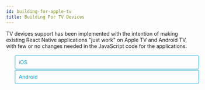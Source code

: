 ```yaml
---
id: building-for-apple-tv
title: Building For TV Devices
---
```


<style>
  .toggler li {
    display: inline-block;
    position: relative;
    top: 1px;
    padding: 10px;
    margin: 0px 2px 0px 2px;
    border: 1px solid #05A5D1;
    border-bottom-color: transparent;
    border-radius: 3px 3px 0px 0px;
    color: #05A5D1;
    background-color: transparent;
    font-size: 0.99em;
    cursor: pointer;
  }
  .toggler li:first-child {
    margin-left: 0;
  }
  .toggler li:last-child {
    margin-right: 0;
  }
  .toggler ul {
    width: 100%;
    display: inline-block;
    list-style-type: none;
    margin: 0;
    border-bottom: 1px solid #05A5D1;
    cursor: default;
  }
  @media screen and (max-width: 960px) {
    .toggler li,
    .toggler li:first-child,
    .toggler li:last-child {
      display: block;
      border-bottom-color: #05A5D1;
      border-radius: 3px;
      margin: 2px 0px 2px 0px;
    }
    .toggler ul {
      border-bottom: 0;
    }
  }
  .toggler a {
    display: inline-block;
    padding: 10px 5px;
    margin: 2px;
    border: 1px solid #05A5D1;
    border-radius: 3px;
    text-decoration: none !important;
  }
  .display-platform-ios .toggler .button-ios,
  .display-platform-android .toggler .button-android {
    background-color: #05A5D1;
    color: white;
  }
  block { display: none; }
  .display-platform-ios .ios,
  .display-platform-android .android {
    display: block;
  }
</style>

TV devices support has been implemented with the intention of making existing React Native applications "just work" on Apple TV and Android TV, with few or no changes needed in the JavaScript code for the applications.

<div class="toggler">

  <ul role="tablist" >
    <li id="ios" class="button-ios" aria-selected="false" role="tab" tabindex="0" aria-controls="iostab" onclick="displayTab('platform', 'ios')">
      iOS
    </li>
    <li id="android" class="button-android" aria-selected="false" role="tab" tabindex="-1" aria-controls="androidtab" onclick="displayTab('platform', 'android')">
      Android
    </li>
  </ul>
</div>

<block class="ios" />

The RNTester app supports Apple TV; use the `RNTester-tvOS` build target to build for tvOS.

## Build changes

- _Native layer_: React Native Xcode projects all now have Apple TV build targets, with names ending in the string '-tvOS'.

- _react-native init_: New React Native projects created with `react-native init` will have Apple TV target automatically created in their XCode projects.

- _JavaScript layer_: Support for Apple TV has been added to `Platform.ios.js`. You can check whether code is running on AppleTV by doing

```javascript
var Platform = require('Platform');
var running_on_tv = Platform.isTV;

// If you want to be more specific and only detect devices running tvOS
// (but no Android TV devices) you can use:
var running_on_apple_tv = Platform.isTVOS;
```

<block class="android" />

## Build changes

- _Native layer_: To run React Native project on Android TV make sure to make the following changes to `AndroidManifest.xml`

```xml
  <!-- Add custom banner image to display as Android TV launcher icon -->
 <application
  ...
  android:banner="@drawable/tv_banner"
  >
    ...
    <intent-filter>
      ...
      <!-- Needed to properly create a launch intent when running on Android TV -->
      <category android:name="android.intent.category.LEANBACK_LAUNCHER"/>
    </intent-filter>
    ...
  </application>
```

- _JavaScript layer_: Support for Android TV has been added to `Platform.android.js`. You can check whether code is running on Android TV by doing

```js
var Platform = require('Platform');
var running_on_android_tv = Platform.isTV;
```

<block class="ios android" />

## Code changes

<block class="ios" />

- _General support for tvOS_: Apple TV specific changes in native code are all wrapped by the TARGET_OS_TV define. These include changes to suppress APIs that are not supported on tvOS (e.g. web views, sliders, switches, status bar, etc.), and changes to support user input from the TV remote or keyboard.

- _Common codebase_: Since tvOS and iOS share most Objective-C and JavaScript code in common, most documentation for iOS applies equally to tvOS.

- _Access to touchable controls_: When running on Apple TV, the native view class is `RCTTVView`, which has additional methods to make use of the tvOS focus engine. The `Touchable` mixin has code added to detect focus changes and use existing methods to style the components properly and initiate the proper actions when the view is selected using the TV remote, so `TouchableWithoutFeedback`, `TouchableHighlight` and `TouchableOpacity` will "just work". In particular:

  - `onFocus` will be executed when the touchable view goes into focus
  - `onBlur` will be executed when the touchable view goes out of focus
  - `onPress` will be executed when the touchable view is actually selected by pressing the "select" button on the TV remote.

<block class="android" />

- _Access to touchable controls_: When running on Android TV the Android framework will automatically apply a directional navigation scheme based on relative position of focusable elements in your views. The `Touchable` mixin has code added to detect focus changes and use existing methods to style the components properly and initiate the proper actions when the view is selected using the TV remote, so `TouchableWithoutFeedback`, `TouchableHighlight`, `TouchableOpacity` and `TouchableNativeFeedback` will "just work". In particular:

  - `onFocus` will be executed when the touchable view goes into focus
  - `onBlur` will be executed when the touchable view goes out of focus
  - `onPress` will be executed when the touchable view is actually selected by pressing the "select" button on the TV remote.

<block class="ios" />

- _TV remote/keyboard input_: A new native class, `RCTTVRemoteHandler`, sets up gesture recognizers for TV remote events. When TV remote events occur, this class fires notifications that are picked up by `RCTTVNavigationEventEmitter` (a subclass of `RCTEventEmitter`), that fires a JS event. This event will be picked up by instances of the `TVEventHandler` JavaScript object. Application code that needs to implement custom handling of TV remote events can create an instance of `TVEventHandler` and listen for these events, as in the following code:

<block class="android">

- _TV remote/keyboard input_: A new native class, `ReactAndroidTVRootViewHelper`, sets up key events handlers for TV remote events. When TV remote events occur, this class fires a JS event. This event will be picked up by instances of the `TVEventHandler` JavaScript object. Application code that needs to implement custom handling of TV remote events can create an instance of `TVEventHandler` and listen for these events, as in the following code:

<block class="ios android">

```javascript
var TVEventHandler = require('TVEventHandler');

class Game2048 extends React.Component {
  _tvEventHandler: any;

  _enableTVEventHandler() {
    this._tvEventHandler = new TVEventHandler();
    this._tvEventHandler.enable(this, function(cmp, evt) {
      if (evt && evt.eventType === 'right') {
        cmp.setState({board: cmp.state.board.move(2)});
      } else if(evt && evt.eventType === 'up') {
        cmp.setState({board: cmp.state.board.move(1)});
      } else if(evt && evt.eventType === 'left') {
        cmp.setState({board: cmp.state.board.move(0)});
      } else if(evt && evt.eventType === 'down') {
        cmp.setState({board: cmp.state.board.move(3)});
      } else if(evt && evt.eventType === 'playPause') {
        cmp.restartGame();
      }
    });
  }

  _disableTVEventHandler() {
    if (this._tvEventHandler) {
      this._tvEventHandler.disable();
      delete this._tvEventHandler;
    }
  }

  componentDidMount() {
    this._enableTVEventHandler();
  }

  componentWillUnmount() {
    this._disableTVEventHandler();
  }
```

<block class="ios" />

- _Dev Menu support_: On the simulator, cmd-D will bring up the developer menu, just like on iOS. To bring it up on a real Apple TV device, make a long press on the play/pause button on the remote. (Please do not shake the Apple TV device, that will not work :) )

- _TV remote animations_: `RCTTVView` native code implements Apple-recommended parallax animations to help guide the eye as the user navigates through views. The animations can be disabled or adjusted with new optional view properties.

- _Back navigation with the TV remote menu button_: The `BackHandler` component, originally written to support the Android back button, now also supports back navigation on the Apple TV using the menu button on the TV remote.

- _TabBarIOS behavior_: The `TabBarIOS` component wraps the native `UITabBar` API, which works differently on Apple TV. To avoid jittery rerendering of the tab bar in tvOS (see [this issue](https://github.com/facebook/react-native/issues/15081)), the selected tab bar item can only be set from Javascript on initial render, and is controlled after that by the user through native code.

<block class="android" />

- _Dev Menu support_: On the simulator, cmd-M will bring up the developer menu, just like on Android. To bring it up on a real Android TV device, press the menu button or long press the fast-forward button on the remote. (Please do not shake the Android TV device, that will not work :) )

<block class="ios" />

- _Known issues_:

  - [ListView scrolling](https://github.com/facebook/react-native/issues/12793). The issue can be easily worked around by setting `removeClippedSubviews` to false in ListView and similar components. For more discussion of this issue, see [this PR](https://github.com/facebook/react-native/pull/12944).

<block class="android" />

- _Known issues_:

  - `InputText` components do not work for now (i.e. they cannot receive focus).

<script>
  function displayTab(type, value) {
    var container = document.getElementsByTagName('block')[0].parentNode;
    container.className = 'display-' + type + '-' + value + ' ' +
      container.className.replace(RegExp('display-' + type + '-[a-z]+ ?'), '');
  }
  function convertBlocks() {
    // Convert <div>...<span><block /></span>...</div>
    // Into <div>...<block />...</div>
    var blocks = document.querySelectorAll('block');
    for (var i = 0; i < blocks.length; ++i) {
      var block = blocks[i];
      var span = blocks[i].parentNode;
      var container = span.parentNode;
      container.insertBefore(block, span);
      container.removeChild(span);
    }
    // Convert <div>...<block />content<block />...</div>
    // Into <div>...<block>content</block><block />...</div>
    blocks = document.querySelectorAll('block');
    for (var i = 0; i < blocks.length; ++i) {
      var block = blocks[i];
      while (
        block.nextSibling &&
        block.nextSibling.tagName !== 'BLOCK'
      ) {
        block.appendChild(block.nextSibling);
      }
    }
  }
  function guessPlatformAndOS() {
    if (!document.querySelector('block')) {
      return;
    }
    // If we are coming to the page with a hash in it (i.e. from a search, for example), try to get
    // us as close as possible to the correct platform and dev os using the hashtag and block walk up.
    var foundHash = false;
    if (
      window.location.hash !== '' &&
      window.location.hash !== 'content'
    ) {
      // content is default
      var hashLinks = document.querySelectorAll(
        'a.hash-link'
      );
      for (
        var i = 0;
        i < hashLinks.length && !foundHash;
        ++i
      ) {
        if (hashLinks[i].hash === window.location.hash) {
          var parent = hashLinks[i].parentElement;
          while (parent) {
            if (parent.tagName === 'BLOCK') {
              // Could be more than one target os and dev platform, but just choose some sort of order
              // of priority here.
              // Target Platform
              if (parent.className.indexOf('ios') > -1) {
                displayTab('platform', 'ios');
                foundHash = true;
              } else if (
                parent.className.indexOf('android') > -1
              ) {
                displayTab('platform', 'android');
                foundHash = true;
              } else {
                break;
              }
            }
            parent = parent.parentElement;
          }
        }
      }
    }
    // Do the default if there is no matching hash
    if (!foundHash) {
      var isMac = navigator.platform === 'MacIntel';
      var isWindows = navigator.platform === 'Win32';
      displayTab('platform', isMac ? 'ios' : 'android');
    }
  }
  convertBlocks();
  guessPlatformAndOS();
</script>
